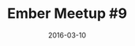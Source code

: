 ---
layout: default
title: "Ember Meetup #9"
date: 2016-03-10
venue: " Science Park 402, Amsterdam"
ticket: "free"
time: "7:00pm"
href: "http://www.meetup.com/Ember-js-Amsterdam/events/228575821/"
---